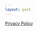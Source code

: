 ```yaml
---
layout: post
---
```



<a href="https://www.iubenda.com/privacy-policy/49479223" class="iubenda-white no-brand iubenda-embed iub-legal-only iub-body-embed" title="Privacy Policy">Privacy Policy</a> <script type="text/javascript">(function (w,d) {var loader = function () {var s = d.createElement("script"), tag = d.getElementsByTagName("script")[0]; s.src="https://cdn.iubenda.com/iubenda.js"; tag.parentNode.insertBefore(s,tag);}; if(w.addEventListener){w.addEventListener("load", loader, false);}else if(w.attachEvent){w.attachEvent("onload", loader);}else{w.onload = loader;}})(window, document);</script>
